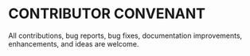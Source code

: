 # CONTRIBUTOR CONVENANT

All contributions, bug reports, bug fixes, documentation improvements, enhancements, and ideas are welcome.
